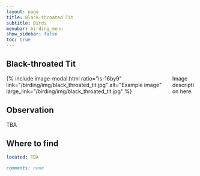 ```yaml
---
layout: page
title: Black-throated Tit
subtitle: Birds
menubar: birding_menu
show_sidebar: false
toc: true
---
```


## Black-throated Tit

<div class="columns">
<div class="column is-6">
{% include image-modal.html ratio="is-16by9" link="/birding/img/black_throated_tit.jpg" alt="Example image" large_link="/birding/img/black_throated_tit.jpg" %}
</div>
<div class="column is-6">
Image description here.
</div>
</div>

## Observation
TBA

## Where to find
```yaml
located: TBA
```

```markdown
comments: none
```
